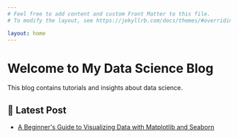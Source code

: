 ```yaml
---
# Feel free to add content and custom Front Matter to this file.
# To modify the layout, see https://jekyllrb.com/docs/themes/#overriding-theme-defaults

layout: home
---
```

# Welcome to My Data Science Blog

This blog contains tutorials and insights about data science.

## 📌 Latest Post
- [A Beginner's Guide to Visualizing Data with Matplotlib and Seaborn](blog-post-1.md)
